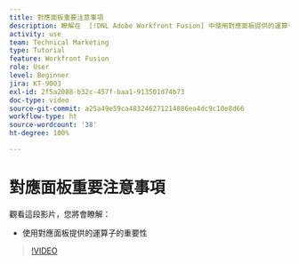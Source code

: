 ```yaml
---
title: 對應面板重要注意事項
description: 瞭解在  [!DNL Adobe Workfront Fusion] 中使用對應面板提供的運算子的重要性。
activity: use
team: Technical Marketing
type: Tutorial
feature: Workfront Fusion
role: User
level: Beginner
jira: KT-9003
exl-id: 2f5a2088-b32c-457f-baa1-913501d74b73
doc-type: video
source-git-commit: a25a49e59ca483246271214886ea4dc9c10e8d66
workflow-type: ht
source-wordcount: '38'
ht-degree: 100%

---
```


# 對應面板重要注意事項

觀看這段影片，您將會瞭解：

* 使用對應面板提供的運算子的重要性

>[!VIDEO](https://video.tv.adobe.com/v/335263/?quality=12&learn=on)
